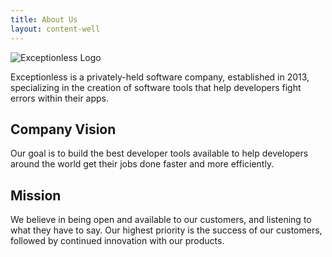 ```yaml
---
title: About Us
layout: content-well
---
```


![Exceptionless Logo](/assets/img/exceptionless-logoBLK-300x75.png)

Exceptionless is a privately-held software company, established in 2013, specializing in the creation of software tools that help developers fight errors within their apps.

Company Vision
--------------

Our goal is to build the best developer tools available to help developers around the world get their jobs done faster and more efficiently.

Mission
-------

We believe in being open and available to our customers, and listening to what they have to say. Our highest priority is the success of our customers,  
followed by continued innovation with our products.